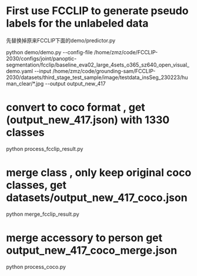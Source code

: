 #  First use FCCLIP to generate pseudo labels for the unlabeled data

先替换掉原来FCCLIP下面的demo/predictor.py

python demo/demo.py --config-file /home/zmz/code/FCCLIP-2030/configs/joint/panoptic-segmentation/fcclip/baseline_eva02_large_4sets_o365_sz640_open_visual_demo.yaml --input /home/zmz/code/grounding-sam/FCCLIP-2030/datasets/third_stage_test_sample/image/testdata_insSeg_230223/human_clear/*.jpg --output output_new_417


# convert to coco format , get (output_new_417.json) with 1330 classes 
python process_fcclip_result.py



# merge class , only keep original coco classes, get datasets/output_new_417_coco.json
python merge_fcclip_result.py



# merge accessory to person get output_new_417_coco_merge.json

python process_coco.py 



